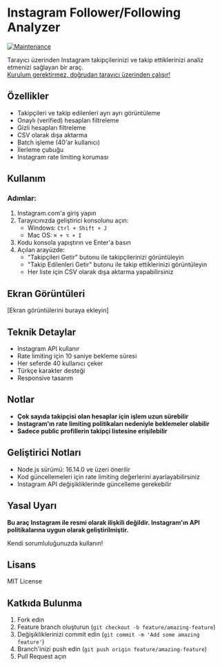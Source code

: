# Instagram Follower/Following Analyzer

[![Maintenance](https://img.shields.io/maintenance/yes/2024)](https://github.com/yourusername/instagram-follower-analyzer)

Tarayıcı üzerinden Instagram takipçilerinizi ve takip ettiklerinizi analiz etmenizi sağlayan bir araç.  
<u>Kurulum gerektirmez, doğrudan tarayıcı üzerinden çalışır!</u>

## Özellikler

- Takipçileri ve takip edilenleri ayrı ayrı görüntüleme
- Onaylı (verified) hesapları filtreleme
- Gizli hesapları filtreleme
- CSV olarak dışa aktarma
- Batch işleme (40'ar kullanıcı)
- İlerleme çubuğu
- Instagram rate limiting koruması

## Kullanım

### Adımlar:

1. Instagram.com'a giriş yapın
2. Tarayıcınızda geliştirici konsolunu açın:
   - Windows: `Ctrl + Shift + J`
   - Mac OS: `⌘ + ⌥ + I`
3. Kodu konsola yapıştırın ve Enter'a basın
4. Açılan arayüzde:
   - "Takipçileri Getir" butonu ile takipçilerinizi görüntüleyin
   - "Takip Edilenleri Getir" butonu ile takip ettiklerinizi görüntüleyin
   - Her liste için CSV olarak dışa aktarma yapabilirsiniz

## Ekran Görüntüleri

[Ekran görüntülerini buraya ekleyin]

## Teknik Detaylar

- Instagram API kullanır
- Rate limiting için 10 saniye bekleme süresi
- Her seferde 40 kullanıcı çeker
- Türkçe karakter desteği
- Responsive tasarım

## Notlar

- **Çok sayıda takipçisi olan hesaplar için işlem uzun sürebilir**
- **Instagram'ın rate limiting politikaları nedeniyle beklemeler olabilir**
- **Sadece public profillerin takipçi listesine erişilebilir**

## Geliştirici Notları

- Node.js sürümü: 16.14.0 ve üzeri önerilir
- Kod güncellemeleri için rate limiting değerlerini ayarlayabilirsiniz
- Instagram API değişikliklerinde güncelleme gerekebilir

## Yasal Uyarı

**Bu araç Instagram ile resmi olarak ilişkili değildir. Instagram'ın API politikalarına uygun olarak geliştirilmiştir.**

Kendi sorumluluğunuzda kullanın!

## Lisans

MIT License

## Katkıda Bulunma

1. Fork edin
2. Feature branch oluşturun (`git checkout -b feature/amazing-feature`)
3. Değişikliklerinizi commit edin (`git commit -m 'Add some amazing feature'`)
4. Branch'inizi push edin (`git push origin feature/amazing-feature`)
5. Pull Request açın 
